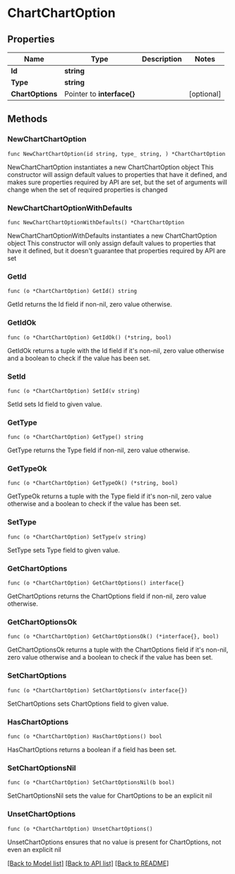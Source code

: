 # ChartChartOption

## Properties

Name | Type | Description | Notes
------------ | ------------- | ------------- | -------------
**Id** | **string** |  | 
**Type** | **string** |  | 
**ChartOptions** | Pointer to **interface{}** |  | [optional] 

## Methods

### NewChartChartOption

`func NewChartChartOption(id string, type_ string, ) *ChartChartOption`

NewChartChartOption instantiates a new ChartChartOption object
This constructor will assign default values to properties that have it defined,
and makes sure properties required by API are set, but the set of arguments
will change when the set of required properties is changed

### NewChartChartOptionWithDefaults

`func NewChartChartOptionWithDefaults() *ChartChartOption`

NewChartChartOptionWithDefaults instantiates a new ChartChartOption object
This constructor will only assign default values to properties that have it defined,
but it doesn't guarantee that properties required by API are set

### GetId

`func (o *ChartChartOption) GetId() string`

GetId returns the Id field if non-nil, zero value otherwise.

### GetIdOk

`func (o *ChartChartOption) GetIdOk() (*string, bool)`

GetIdOk returns a tuple with the Id field if it's non-nil, zero value otherwise
and a boolean to check if the value has been set.

### SetId

`func (o *ChartChartOption) SetId(v string)`

SetId sets Id field to given value.


### GetType

`func (o *ChartChartOption) GetType() string`

GetType returns the Type field if non-nil, zero value otherwise.

### GetTypeOk

`func (o *ChartChartOption) GetTypeOk() (*string, bool)`

GetTypeOk returns a tuple with the Type field if it's non-nil, zero value otherwise
and a boolean to check if the value has been set.

### SetType

`func (o *ChartChartOption) SetType(v string)`

SetType sets Type field to given value.


### GetChartOptions

`func (o *ChartChartOption) GetChartOptions() interface{}`

GetChartOptions returns the ChartOptions field if non-nil, zero value otherwise.

### GetChartOptionsOk

`func (o *ChartChartOption) GetChartOptionsOk() (*interface{}, bool)`

GetChartOptionsOk returns a tuple with the ChartOptions field if it's non-nil, zero value otherwise
and a boolean to check if the value has been set.

### SetChartOptions

`func (o *ChartChartOption) SetChartOptions(v interface{})`

SetChartOptions sets ChartOptions field to given value.

### HasChartOptions

`func (o *ChartChartOption) HasChartOptions() bool`

HasChartOptions returns a boolean if a field has been set.

### SetChartOptionsNil

`func (o *ChartChartOption) SetChartOptionsNil(b bool)`

 SetChartOptionsNil sets the value for ChartOptions to be an explicit nil

### UnsetChartOptions
`func (o *ChartChartOption) UnsetChartOptions()`

UnsetChartOptions ensures that no value is present for ChartOptions, not even an explicit nil

[[Back to Model list]](../README.md#documentation-for-models) [[Back to API list]](../README.md#documentation-for-api-endpoints) [[Back to README]](../README.md)


